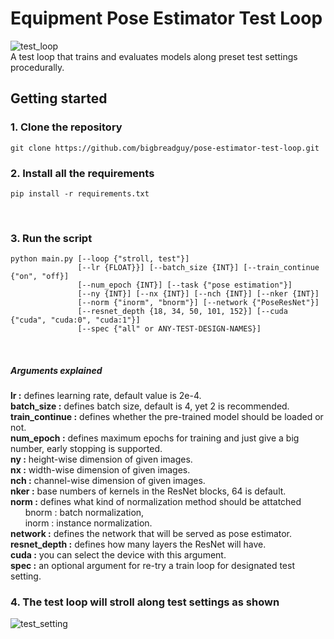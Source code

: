 # Equipment Pose Estimator Test Loop
 ![test_loop](https://user-images.githubusercontent.com/50568142/142012721-aae368d6-1160-437a-b190-01b6b9705fea.png)</br>
 A test loop that trains and evaluates models along preset test settings procedurally.</br>

## Getting started

### 1. Clone the repository
 ```
 git clone https://github.com/bigbreadguy/pose-estimator-test-loop.git
 ```

### 2. Install all the requirements
 ```
 pip install -r requirements.txt
 ```
 </br>

### 3. Run the script
 ```
 python main.py [--loop {"stroll, test"}]
                [--lr {FLOAT}}] [--batch_size {INT}] [--train_continue {"on", "off}]
                [--num_epoch {INT}] [--task {"pose estimation"}]
                [--ny {INT}] [--nx {INT}] [--nch {INT}] [--nker {INT}]
                [--norm {"inorm", "bnorm"}] [--network {"PoseResNet"}]
                [--resnet_depth {18, 34, 50, 101, 152}] [--cuda {"cuda", "cuda:0", "cuda:1"}]
                [--spec {"all" or ANY-TEST-DESIGN-NAMES}]
 ```
 </br>
 
##### Arguments explained
 **lr :** defines learning rate, default value is 2e-4.</br>
 **batch_size :** defines batch size, default is 4, yet 2 is recommended.</br>
 **train_continue :** defines whether the pre-trained model should be loaded or not.</br>
 **num_epoch :** defines maximum epochs for training and just give a big number, early stopping is supported.</br>
 **ny :** height-wise dimension of given images.</br>
 **nx :** width-wise dimension of given images.</br>
 **nch :** channel-wise dimension of given images.</br>
 **nker :** base numbers of kernels in the ResNet blocks, 64 is default.</br>
 **norm :** defines what kind of normalization method should be attatched</br>
 &nbsp;&nbsp;&nbsp;&nbsp;&nbsp;&nbsp;bnorm : batch normalization,</br>
 &nbsp;&nbsp;&nbsp;&nbsp;&nbsp;&nbsp;inorm : instance normalization.</br>
 **network :** defines the network that will be served as pose estimator.</br>
 **resnet_depth :** defines how many layers the ResNet will have.</br>
 **cuda :** you can select the device with this argument.</br>
 **spec :** an optional argument for re-try a train loop for designated test setting.</br>

### 4. The test loop will stroll along test settings as shown
 ![test_setting](https://user-images.githubusercontent.com/50568142/142012733-42e9cf32-2f75-43d1-92dc-e85a53b1a63c.png)

